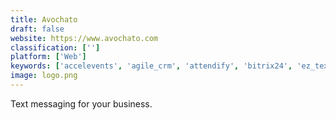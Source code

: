 ```yaml
---
title: Avochato
draft: false 
website: https://www.avochato.com
classification: ['']
platform: ['Web']
keywords: ['accelevents', 'agile_crm', 'attendify', 'bitrix24', 'ez_texting', 'messagemedia', 'pony_express_hq', 'textmagic', 'textedly', 'texting_base', 'thundertix', 'tix', 'track', 'ultrasmsscript', 'volunteerlocal', 'eply', 'vcita']
image: logo.png
---
```

Text messaging for your business.